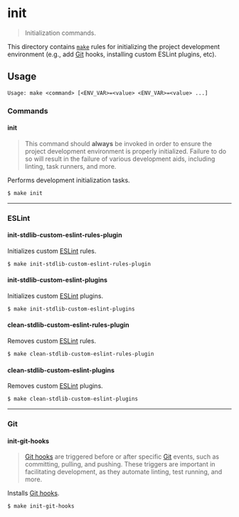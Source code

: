 <!--

@license Apache-2.0

Copyright (c) 2018 The Stdlib Authors.

Licensed under the Apache License, Version 2.0 (the "License");
you may not use this file except in compliance with the License.
You may obtain a copy of the License at

   http://www.apache.org/licenses/LICENSE-2.0

Unless required by applicable law or agreed to in writing, software
distributed under the License is distributed on an "AS IS" BASIS,
WITHOUT WARRANTIES OR CONDITIONS OF ANY KIND, either express or implied.
See the License for the specific language governing permissions and
limitations under the License.

-->

# init

> Initialization commands.

<!-- Section to include introductory text. Make sure to keep an empty line after the intro `section` element and another before the `/section` close. -->

<section class="intro">

This directory contains [`make`][make] rules for initializing the project development environment (e.g., add [Git][git] hooks, installing custom ESLint plugins, etc).

</section>

<!-- /.intro -->

<!-- Usage documentation. -->

<section class="usage">

## Usage

```text
Usage: make <command> [<ENV_VAR>=<value> <ENV_VAR>=<value> ...]
```

### Commands

#### init

> This command should **always** be invoked in order to ensure the project development environment is properly initialized. Failure to do so will result in the failure of various development aids, including linting, task runners, and more.

Performs development initialization tasks.

<!-- run-disable -->

```bash
$ make init
```

* * *

### ESLint

#### init-stdlib-custom-eslint-rules-plugin

Initializes custom [ESLint][eslint] rules.

<!-- run-disable -->

```bash
$ make init-stdlib-custom-eslint-rules-plugin
```

#### init-stdlib-custom-eslint-plugins

Initializes custom [ESLint][eslint] plugins.

<!-- run-disable -->

```bash
$ make init-stdlib-custom-eslint-plugins
```

#### clean-stdlib-custom-eslint-rules-plugin

Removes custom [ESLint][eslint] rules.

<!-- run-disable -->

```bash
$ make clean-stdlib-custom-eslint-rules-plugin
```

#### clean-stdlib-custom-eslint-plugins

Removes custom [ESLint][eslint] plugins.

<!-- run-disable -->

```bash
$ make clean-stdlib-custom-eslint-plugins
```

* * *

### Git

#### init-git-hooks

> [Git hooks][git-hooks] are triggered before or after specific [Git][git] events, such as committing, pulling, and pushing. These triggers are important in facilitating development, as they automate linting, test running, and more.

Installs [Git hooks][git-hooks].

<!-- run-disable -->

```bash
$ make init-git-hooks
```

</section>

<!-- /.usage -->

<!-- Section to include notes. Make sure to keep an empty line after the `section` element and another before the `/section` close. -->

<section class="notes">

</section>

<!-- /.notes -->

<!-- Section for all links. Make sure to keep an empty line after the `section` element and another before the `/section` close. -->

<section class="links">

[make]: https://www.gnu.org/software/make/

[git]: https://git-scm.com/

[git-hooks]: https://git-scm.com/book/en/v2/Customizing-Git-Git-Hooks

[eslint]: http://eslint.org/

</section>

<!-- /.links -->
